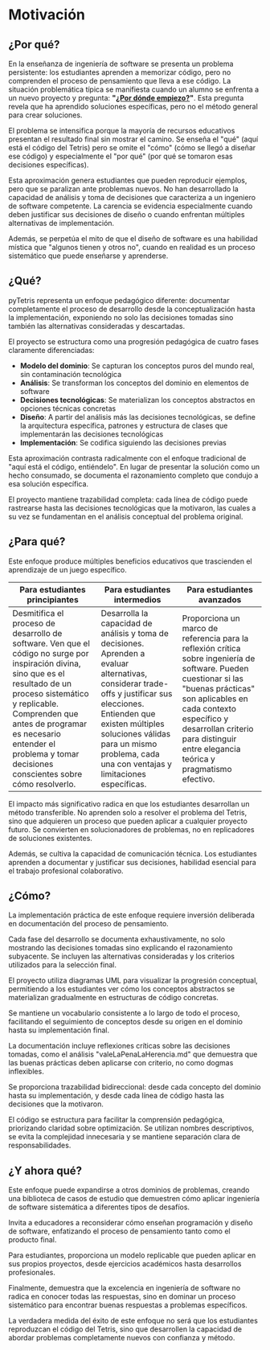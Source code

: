 # Motivación

## ¿Por qué?

En la enseñanza de ingeniería de software se presenta un problema persistente: los estudiantes aprenden a memorizar código, pero no comprenden el proceso de pensamiento que lleva a ese código. La situación problemática típica se manifiesta cuando un alumno se enfrenta a un nuevo proyecto y pregunta: **"[¿Por dónde empiezo?](https://github.com/mmasias/IdSw1/blob/main/temario/2think.md)"**. Esta pregunta revela que ha aprendido soluciones específicas, pero no el método general para crear soluciones.

El problema se intensifica porque la mayoría de recursos educativos presentan el resultado final sin mostrar el camino. Se enseña el "qué" (aquí está el código del Tetris) pero se omite el "cómo" (cómo se llegó a diseñar ese código) y especialmente el "por qué" (por qué se tomaron esas decisiones específicas).

Esta aproximación genera estudiantes que pueden reproducir ejemplos, pero que se paralizan ante problemas nuevos. No han desarrollado la capacidad de análisis y toma de decisiones que caracteriza a un ingeniero de software competente. La carencia se evidencia especialmente cuando deben justificar sus decisiones de diseño o cuando enfrentan múltiples alternativas de implementación.

Además, se perpetúa el mito de que el diseño de software es una habilidad mística que "algunos tienen y otros no", cuando en realidad es un proceso sistemático que puede enseñarse y aprenderse.

## ¿Qué?

pyTetris representa un enfoque pedagógico diferente: documentar completamente el proceso de desarrollo desde la conceptualización hasta la implementación, exponiendo no solo las decisiones tomadas sino también las alternativas consideradas y descartadas.

El proyecto se estructura como una progresión pedagógica de cuatro fases claramente diferenciadas:

- **Modelo del dominio**: Se capturan los conceptos puros del mundo real, sin contaminación tecnológica
- **Análisis**: Se transforman los conceptos del dominio en elementos de software
- **Decisiones tecnológicas**: Se materializan los conceptos abstractos en opciones técnicas concretas
- **Diseño**: A partir del análisis más las decisiones tecnológicas, se define la arquitectura específica, patrones y estructura de clases que implementarán las decisiones tecnológicas
- **Implementación**: Se codifica siguiendo las decisiones previas

Esta aproximación contrasta radicalmente con el enfoque tradicional de "aquí está el código, entiéndelo". En lugar de presentar la solución como un hecho consumado, se documenta el razonamiento completo que condujo a esa solución específica.

El proyecto mantiene trazabilidad completa: cada línea de código puede rastrearse hasta las decisiones tecnológicas que la motivaron, las cuales a su vez se fundamentan en el análisis conceptual del problema original.

## ¿Para qué?

Este enfoque produce múltiples beneficios educativos que trascienden el aprendizaje de un juego específico.

<div align=center>

|Para estudiantes principiantes|Para estudiantes intermedios|Para estudiantes avanzados|
|-|-|-|
|Desmitifica el proceso de desarrollo de software. Ven que el código no surge por inspiración divina, sino que es el resultado de un proceso sistemático y replicable. Comprenden que antes de programar es necesario entender el problema y tomar decisiones conscientes sobre cómo resolverlo.|Desarrolla la capacidad de análisis y toma de decisiones. Aprenden a evaluar alternativas, considerar trade-offs y justificar sus elecciones. Entienden que existen múltiples soluciones válidas para un mismo problema, cada una con ventajas y limitaciones específicas.|Proporciona un marco de referencia para la reflexión crítica sobre ingeniería de software. Pueden cuestionar si las "buenas prácticas" son aplicables en cada contexto específico y desarrollan criterio para distinguir entre elegancia teórica y pragmatismo efectivo.

</div>

El impacto más significativo radica en que los estudiantes desarrollan un método transferible. No aprenden solo a resolver el problema del Tetris, sino que adquieren un proceso que pueden aplicar a cualquier proyecto futuro. Se convierten en solucionadores de problemas, no en replicadores de soluciones existentes.

Además, se cultiva la capacidad de comunicación técnica. Los estudiantes aprenden a documentar y justificar sus decisiones, habilidad esencial para el trabajo profesional colaborativo.

## ¿Cómo?

La implementación práctica de este enfoque requiere inversión deliberada en documentación del proceso de pensamiento.

Cada fase del desarrollo se documenta exhaustivamente, no solo mostrando las decisiones tomadas sino explicando el razonamiento subyacente. Se incluyen las alternativas consideradas y los criterios utilizados para la selección final.

El proyecto utiliza diagramas UML para visualizar la progresión conceptual, permitiendo a los estudiantes ver cómo los conceptos abstractos se materializan gradualmente en estructuras de código concretas.

Se mantiene un vocabulario consistente a lo largo de todo el proceso, facilitando el seguimiento de conceptos desde su origen en el dominio hasta su implementación final.

La documentación incluye reflexiones críticas sobre las decisiones tomadas, como el análisis "valeLaPenaLaHerencia.md" que demuestra que las buenas prácticas deben aplicarse con criterio, no como dogmas inflexibles.

Se proporciona trazabilidad bidireccional: desde cada concepto del dominio hasta su implementación, y desde cada línea de código hasta las decisiones que la motivaron.

El código se estructura para facilitar la comprensión pedagógica, priorizando claridad sobre optimización. Se utilizan nombres descriptivos, se evita la complejidad innecesaria y se mantiene separación clara de responsabilidades.

## ¿Y ahora qué?

Este enfoque puede expandirse a otros dominios de problemas, creando una biblioteca de casos de estudio que demuestren cómo aplicar ingeniería de software sistemática a diferentes tipos de desafíos.

Invita a educadores a reconsiderar cómo enseñan programación y diseño de software, enfatizando el proceso de pensamiento tanto como el producto final.

Para estudiantes, proporciona un modelo replicable que pueden aplicar en sus propios proyectos, desde ejercicios académicos hasta desarrollos profesionales.

Finalmente, demuestra que la excelencia en ingeniería de software no radica en conocer todas las respuestas, sino en dominar un proceso sistemático para encontrar buenas respuestas a problemas específicos.

La verdadera medida del éxito de este enfoque no será que los estudiantes reproduzcan el código del Tetris, sino que desarrollen la capacidad de abordar problemas completamente nuevos con confianza y método.
